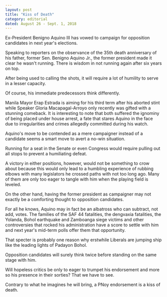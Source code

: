 ```yaml
---
layout: post
title: "Kiss of Death"
category: editorial
dated: August 26 - Sept. 1, 2018
---
```


Ex-President Benigno Aquino III has vowed to campaign for opposition candidates in next year's elections.

Speaking to reporters on the observance of the 35th death anniversary of his father, former Sen. Benigno Aquino Jr., the former president made it clear he wasn't running.
There is wisdom in not running again after six years on top.

After being used to calling the shots, it will require a lot of humility to serve in a lesser capacity.

Of course, his immediate predecessors think differently.

Manila Mayor Erap Estrada is aiming for his third term after his aborted stint while Speaker Gloria Macapagal-Arroyo only recently was gifted with a stunning comeback.
It is interesting to note that both suffered the ignominy of being placed under house arrest, a fate that stares Aquino in the face due to irregularities and crimes allegedly committed during his watch.

Aquino's move to be contended as a mere campaigner instead of a candidate seems a smart move to avert a no-win situation.

Running for a seat in the Senate or even Congress would require pulling out all stops to prevent a humiliating defeat. 

A victory in either positions, however, would not be something to crow about because this would only lead to a humbling experience of rubbing elbows with many legislators he crossed paths with not too long ago. Many of them are only too eager to tangle with him when the playing field is leveled.

On the other hand, having the former president as campaigner may not exactly be a comforting thought to opposition candidates.

For all he knows, Aquino may in fact be an albatross who can subtract, not add, votes. 
The families of the SAF 44 fatalities, the dengvaxia fatalities, the Yolanda, Bohol earthquake and Zamboanga siege victims and other controversies that rocked his administration have a score to settle with him and next year's mid-term polls offer them that opportunity.

That specter is probably one reason why erstwhile Liberals are jumping ship like the leading lights of Padayon Bohol. 

Opposition candidates will surely think twice before standing on the same stage with him.

Will hopeless critics be only to eager to trumpet his endorsement and more so his presence in their sorties? That we have to see.

Contrary to what he imagines he will bring, a PNoy endorsement is a kiss of death.